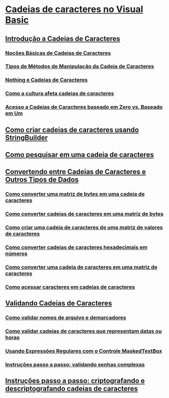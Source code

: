 # [Cadeias de caracteres no Visual Basic](index.md)
## [Introdução a Cadeias de Caracteres](introduction-to-strings.md)
### [Noções Básicas de Cadeias de Caracteres](string-basics.md)
### [Tipos de Métodos de Manipulação da Cadeia de Caracteres](types-of-string-manipulation-methods.md)
### [Nothing e Cadeias de Caracteres](nothing-and-strings.md)
### [Como a cultura afeta cadeias de caracteres](how-culture-affects-strings.md)
### [Acesso a Cadeias de Caracteres baseado em Zero vs. Baseado em Um](zero-based-vs-one-based-string-access.md)
## [Como criar cadeias de caracteres usando StringBuilder](how-to-create-strings-using-a-stringbuilder.md)
## [Como pesquisar em uma cadeia de caracteres](how-to-search-within-a-string.md)
## [Convertendo entre Cadeias de Caracteres e Outros Tipos de Dados](converting-between-strings-and-other-data-types.md)
### [Como converter uma matriz de bytes em uma cadeia de caracteres](how-to-convert-an-array-of-bytes-into-a-string.md)
### [Como converter cadeias de caracteres em uma matriz de bytes](how-to-convert-strings-into-an-array-of-bytes.md)
### [Como criar uma cadeia de caracteres de uma matriz de valores de caracteres](how-to-create-a-string-from-an-array-of-char-values.md)
### [Como converter cadeias de caracteres hexadecimais em números](how-to-convert-hexadecimal-strings-to-numbers.md)
### [Como converter uma cadeia de caracteres em uma matriz de caracteres](how-to-convert-a-string-to-an-array-of-characters.md)
### [Como acessar caracteres em cadeias de caracteres](how-to-access-characters-in-strings.md)
## [Validando Cadeias de Caracteres](validating-strings.md)
### [Como validar nomes de arquivo e demarcadores](how-to-validate-file-names-and-paths.md)
### [Como validar cadeias de caracteres que representam datas ou horas](how-to-validate-strings-that-represent-dates-or-times.md)
### [Usando Expressões Regulares com o Controle MaskedTextBox](using-regular-expressions-with-the-maskedtextbox-control.md)
### [Instruções passo a passo: validando senhas complexas](walkthrough-validating-that-passwords-are-complex.md)
## [Instruções passo a passo: criptografando e descriptografando cadeias de caracteres](walkthrough-encrypting-and-decrypting-strings.md)